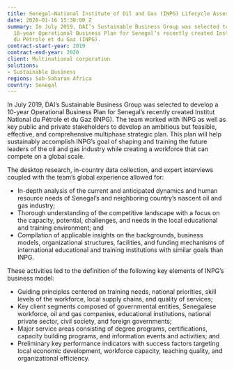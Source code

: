 ```yaml
---
title: Senegal—National Institute of Oil and Gas (INPG) Lifecycle Assessment
date: 2020-01-16 15:30:00 Z
summary: In July 2019, DAI’s Sustainable Business Group was selected to develop a
  10-year Operational Business Plan for Senegal’s recently created Institut National
  du Pétrole et du Gaz (INPG).
contract-start-year: 2019
contract-end-year: 2020
client: Multinational corporation
solutions:
- Sustainable Business
regions: Sub-Saharan Africa
country: Senegal
---
```


In July 2019, DAI’s Sustainable Business Group was selected to develop a 10-year Operational Business Plan for Senegal’s recently created Institut National du Pétrole et du Gaz (INPG). The team worked with INPG as well as key public and private stakeholders to develop an ambitious but feasible, effective, and comprehensive multiphase strategic plan. This plan will help sustainably accomplish INPG’s goal of shaping and training the future leaders of the oil and gas industry while creating a workforce that can compete on a global scale.

The desktop research, in-country data collection, and expert interviews coupled with the team’s global experience allowed for:

* In-depth analysis of the current and anticipated dynamics and human resource needs of Senegal’s and neighboring country’s nascent oil and gas industry;
* Thorough understanding of the competitive landscape with a focus on the capacity, potential, challenges, and needs in the local educational and training environment; and
* Compilation of applicable insights on the backgrounds, business models, organizational structures, facilities, and funding mechanisms of international educational and training institutions with similar goals than INPG.

These activities led to the definition of the following key elements of INPG’s business model:

* Guiding principles centered on training needs, national priorities, skill levels of the workforce, local supply chains, and quality of services;
* Key client segments composed of governmental entities, Senegalese workforce, oil and gas companies, educational institutions, national private sector, civil society, and foreign governments;
* Major service areas consisting of degree programs, certifications, capacity building programs, and information events and activities; and
* Preliminary key performance indicators with success factors targeting local economic development, workforce capacity, teaching quality, and organizational efficiency.
